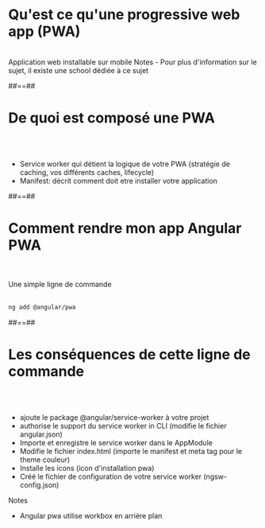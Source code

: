 <!-- .slide: class="sfeir-basic-slide" -->
# Qu'est ce qu'une progressive web app (PWA)
<br>
<span class="full-center important">Application web installable sur mobile</span>
Notes
- Pour plus d'information sur le sujet, il existe une school dédiée à ce sujet

##==##

<!-- .slide: class="sfeir-basic-slide" -->
# De quoi est composé une PWA
<br><br>
- Service worker qui détient la logique de votre PWA (stratégie de caching, vos différents caches, lifecycle)
- Manifest: décrit comment doit etre installer votre application

##==##

<!-- .slide: class="sfeir-basic-slide with-code" -->
# Comment rendre mon app Angular PWA
<br><br>
Une simple ligne de commande
<br><br>
```sh
ng add @angular/pwa
```
<!-- .element: class="big-code" -->

##==##

<!-- .slide: class="sfeir-basic-slide" -->
# Les conséquences de cette ligne de commande
<br><br>
- ajoute le package @angular/service-worker à votre projet
- authorise le support du service worker in CLI (modifie le fichier angular.json)
- Importe et enregistre le service worker dans le AppModule
- Modifie le fichier index.html (importe le manifest et meta tag pour le theme couleur)
- Installe les icons (icon d'installation pwa)
- Créé le fichier de configuration de votre service worker (ngsw-config.json)

Notes
- Angular pwa utilise workbox en arrière plan

